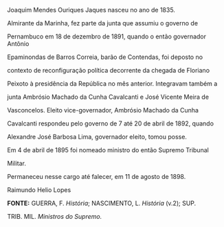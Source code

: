 

Joaquim Mendes Ouriques Jaques nasceu no ano de 1835.



Almirante da Marinha, fez parte da junta que assumiu o governo de

Pernambuco em 18 de dezembro de 1891, quando o então governador Antônio

Epaminondas de Barros Correia, barão de Contendas, foi deposto no

contexto de reconfiguração política decorrente da chegada de Floriano

Peixoto à presidência da República no mês anterior. Integravam também a

junta Ambrósio Machado da Cunha Cavalcanti e José Vicente Meira de

Vasconcelos. Eleito vice-governador, Ambrósio Machado da Cunha

Cavalcanti respondeu pelo governo de 7 até 20 de abril de 1892, quando

Alexandre José Barbosa Lima, governador eleito, tomou posse.



Em 4 de abril de 1895 foi nomeado ministro do então Supremo Tribunal

Militar.



Permaneceu nesse cargo até falecer, em 11 de agosto de 1898.



Raimundo Helio Lopes



**FONTE:** GUERRA, F. *História*; NASCIMENTO, L. *História* (v.2); SUP.

TRIB. MIL. *Ministros do Supremo.*

